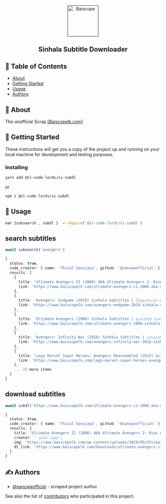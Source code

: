 
<p align="center">
  <a href="" rel="noopener">
 <img width=100px height=100px src="https://www.baiscopelk.com/wp-content/uploads/2017/02/Logo.png" alt="Baiscope"></a>
</p>


<h2 align="center">Sinhala Subtitle Downloader</h2>




## 📝 Table of Contents

- [About](#about)
- [Getting Started](#getting_started)
- [Usage](#usage)
- [Authors](#authors)

## 🧐 About <a name = "about"></a>

The unofficial Scrap <a href="https://baiscopelk.com" > [Baiscopelk.com] </a>

## 🏁 Getting Started <a name = "getting_started"></a>

These instructions will get you a copy of the project up and running on your local machine for development and testing purposes.

### Installing


```sh
yarn add @sl-code-lords/si-subdl
```

or

```sh
npm i @sl-code-lords/si-subdl
```

## 🎈 Usage <a name="usage"></a>

```ts
var {subsearch , subdl }  = require('@sl-code-lords/si-subdl')

```
## search subtitles 
```ts
await subsearch('avengers')
```


```ts
{
  status: true,
  code_creator: { name: 'Thisal Sanujaya', github: '@sanuwaofficial' },
  results: [
    {
      title: 'Ultimate Avengers II (2006) AKA Ultimate Avengers 2: Rise of the Panther Sinhala Subtitles | පෘථිවියේ බලවත්ම වීරයෝ නැවතත්  [සිංහල උපසිරැසි සමග]',
      link: 'https://www.baiscopelk.com/ultimate-avengers-ii-2006-aka-ultimate-avengers-2-rise-of-the-panther-sinhala-subtitles/'
    },
    {
      title: 'Avengers: Endgame (2019) Sinhala Subtitles | මිතුරුතොමෝ දුක සැප දෙකෙහිම පැවති…[සිංහල උපසිරසි සමඟ] (500)',
      link: 'https://www.baiscopelk.com/avengers-endgame-2019-sinhala-subtitles/'
    },
    {
      title: 'Ultimate Avengers (2006) Sinhala Subtitles | ඇවෙන්ජර් ව්‍යාපෘතියේ මූලාරම්භය [සිංහල උපසිරැසි සමඟ]',
      link: 'https://www.baiscopelk.com/ultimate-avengers-2006-sinhala-subtitles/'
    },
    {
      title: 'Avengers: Infinity War (2018) Sinhala Subtitles | නොවෙන් මෙවන් විපතක් කිසිදා….! [සිංහල උපසිරසි සමඟ] (400*)',
      link: 'https://www.baiscopelk.com/avengers-infinity-war-2018-sinhala-subtitles/'
    },
    {
      title: 'Lego Marvel Super Heroes: Avengers Reassembled (2015) with Sinhala Subtitles  |ඇවෙන්ජර්ස්ලාගේ නැවත එක්වීම [සිංහල උපසිරසි සමඟ]',
      link: 'https://www.baiscopelk.com/lego-marvel-super-heroes-avengers-reassembled-2015-with-sinhala-subtitles/'
    },
    ... 15 more items
  ]
}
```
## download subtitles

```ts
await subdl('https://www.baiscopelk.com/ultimate-avengers-ii-2006-aka-ultimate-avengers-2-rise-of-the-panther-sinhala-subtitles/')
```
```ts
{
  status: true,
  code_creator: { name: 'Thisal Sanujaya', github: '@sanuwaofficial' },
  results: {
    title: 'Ultimate Avengers II (2006) AKA Ultimate Avengers 2: Rise of the Panther Sinhala Subtitles | පෘථිවියේ බලවත්ම වීරයෝ නැවතත් [සිංහල උපසිරැසි සමග] ',
    creater: ' යුරාන් ධනුක',
    img: 'https://www.baiscopelk.com/wp-content/uploads/2019/09/Ultimate-Avengers-II-2006.jpg',
    dl_link: 'https://www.baiscopelk.com/Downloads/ultimate-avengers-ii-2006-zip/?tmstv=1688413330'
  }
}
```

## ✍️ Authors <a name = "authors"></a>

- [@sanuwaofficial](https://github.com/sanuwaofficial) - scraped project author

See also the list of [contributors](https://github.com/SL-CODE-LORDS/si-subdl/contributors) who participated in this project.
